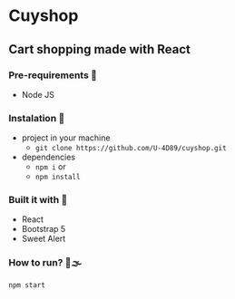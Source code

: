 # Cuyshop
  Cart shopping made with React 
---
 
 
### Pre-requirements 📝
- Node JS


### Instalation 🔧
 - project in your machine
    - ```git clone https://github.com/U-4D89/cuyshop.git```
 - dependencies
    - ```npm i```
    or 
    - ```npm install```


### Built it with 🔨
- React
- Bootstrap 5
- Sweet Alert


### How to run? 🚗🌫
 ```npm start```

